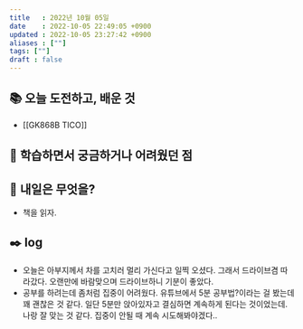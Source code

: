 ```yaml
---
title   : 2022년 10월 05일
date    : 2022-10-05 22:49:05 +0900
updated : 2022-10-05 23:27:42 +0900
aliases : [""]
tags: [""]
draft : false
---
```

## 📚 오늘 도전하고, 배운 것
- [[GK868B TICO]]

## 🤔 학습하면서 궁금하거나 어려웠던 점

## 🌅 내일은 무엇을?
- 책을 읽자.

## ✒️ log
- 오늘은 아부지께서 차를 고치러 멀리 가신다고 일찍 오셨다. 그래서 드라이브겸 따라갔다. 오랜만에 바람맞으며 드라이브하니 기분이 좋았다.
- 공부를 하려는데 좀처럼 집중이 어려웠다. 유튜브에서 5분 공부법?이라는 걸 봤는데 꽤 괜찮은 것 같다. 일단 5분만 앉아있자고 결심하면 계속하게 된다는 것이었는데. 나랑 잘 맞는 것 같다. 집중이 안될 때 계속 시도해봐야겠다..